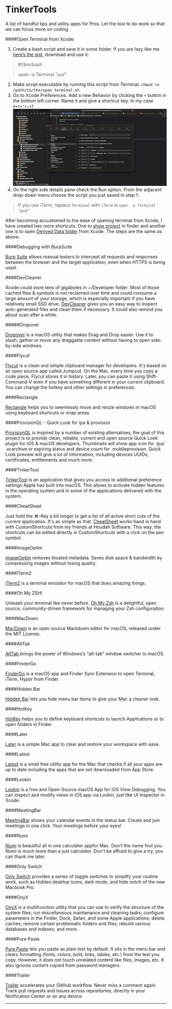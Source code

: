 # TinkerTools
A list of handful tips and utility apps for Pros. Let the tool to do work so that we can focus more on coding.

####Open Terminal from Xcode:
 1. Create a bash script and save it in some folder. If you are lazy like me [here’s the gist](https://gist.github.com/rokon-mlbd/1711e874b12f3707a18115367330f059), download and use it:
>  #!/bin/bash
>  
> open -a Terminal "`pwd`"

 2. Make script executable by running this script from Terminal: `chmod +x /path/to/the/open_terminal.sh`
 3. Go to Xcode Preferences. Add a new Behavior by clicking the `+` button in the bottom left corner. Name it and give a shortcut key. In my case `⌘+⌥+⌃+⇧+T`
 ![](ReadMeAssets/Xcode.png)
 4. On the right side details pane check the Run option. From the adjacent drop-down menu choose the script you just saved in step 1.

 > If you use iTerm, replace `Terminal` with `iTerm` in `open -a Terminal "pwd"`

After becoming accustomed to the ease of opening terminal from Xcode, I have created two more shortcuts. One to [show project](https://gist.github.com/rokon-mlbd/d552c466999953f96b8e96215ee11ab7) in finder and another one is to open [Derived Data folder](https://gist.github.com/rokon-mlbd/a1382b9015cf7f5401ae93bdd1ac3a0b) from Xcode. The steps are the same as above.


####Debugging with BurpSuite

[Burp Suite](https://portswigger.net/burp/communitydownload) allows manual testers to intercept all requests and responses between the browser and the target application, even when HTTPS is being used.

####DevCleaner

Xcode could store tens of gigabytes in ~/Developer folder. Most of those cached files & symbols is not reclaimed over time and could consume a large amount of your storage, which is especially important if you have relatively small SSD drive.
[DevCleaner](https://github.com/vashpan/xcode-dev-cleaner) gives you an easy way to inspect auto-generated files and clean them if necessary. It could also remind you about scan after a while.

#####Dropover

[Dropover](https://dropoverapp.com) is a macOS utility that makes Drag and Drop easier. Use it to stash, gather or move any draggable content without having to open side-by-side windows.

####Flycut

[Flycut](https://github.com/TermiT/Flycut) is a clean and simple clipboard manager for developers. It's based on an open source app called Jumpcut. On the Mac, every time you copy a code piece, Flycut stores it in history. Later, you can paste it using Shift-Command-V even if you have something different in your current clipboard. You can change the hotkey and other settings in preferences.

####Rectangle

[Rectangle](https://rectangleapp.com) helps you to seemlessly move and resize windows in macOS using keyboard shortcuts or snap areas.

####ProvisionQL - Quick Look for ipa & provision

[ProvisionQL](https://github.com/ealeksandrov/ProvisionQL) is inspired by a number of existing alternatives, the goal of this project is to provide clean, reliable, current and open source Quick Look plugin for iOS & macOS developers. Thumbnails will show app icon for .ipa/ .xcarchive or expiring status and device count for .mobileprovision. Quick Look preview will give a lot of information, including devices UUIDs, certificates, entitlements and much more.

####TinkerTool

[TinkerTool](https://www.bresink.com/osx/TinkerTool.html) is an application that gives you access to additional preference settings Apple has built into macOS. This allows to activate hidden features in the operating system and in some of the applications delivered with the system.

####CheatSheet

Just hold the ⌘-Key a bit longer to get a list of all active short cuts of the current application. It's as simple as that. [CheatSheet](https://www.mediaatelier.com/CheatSheet/) works hand in hand with CustomShortcuts from my friends at Houdah Software. This way, the shortcuts can be edited directly in CustomShortcuts with a click on the pen symbol.

####ImageOptim

[ImageOptim](https://imageoptim.com/mac) removes bloated metadata. Saves disk space & bandwidth by compressing images without losing quality.

####iTerm2

[iTerm2](https://iterm2.com) is a terminal emulator for macOS that does amazing things.

####Oh My ZSH!

Unleash your terminal like never before. [Oh My Zsh](https://github.com/ohmyzsh/ohmyzsh) is a delightful, open source, community-driven framework for managing your Zsh configuration.


####MacDown

[MacDown](https://macdown.uranusjr.com)  is an open source Markdown editor for macOS, released under the MIT License.

####AltTab

[AltTab](https://alt-tab-macos.netlify.app) brings the power of Windows’s “alt-tab” window switcher to macOS.

####FinderGo

[FinderGo](https://github.com/onmyway133/FinderGo) is a macOS app and Finder Sync Extension to open Terminal, iTerm, Hyper from Finder

####Hidden Bar

[Hidden Bar](https://apps.apple.com/us/app/hidden-bar/id1452453066?mt=12) lets you hide menu bar items to give your Mac a cleaner look.

####HotKey

[HotKey](https://apps.apple.com/us/app/hotkey-app/id975890633?mt=12) helps you to define keyboard shortcuts to launch Applications or to open folders in Finder.

####Later

[Later](https://getlater.app) is a simple Mac app to clear and restore your workspace with ease.

####Latest

[Latest](https://github.com/mangerlahn/Latest) is a small free utility app for the Mac that checks if all your apps are up to date including the apps that are not downloaded from App Store.

####Lookin

[Lookin](https://lookin.work) is a free and Open-Source macOS App for iOS View Debugging. You can inspect and modify views in iOS app via Lookin, just like UI Inspector in Xcode.

####MeetingBar

[MeetingBar](https://apps.apple.com/us/app/meetingbar/id1532419400?mt=12) shows your calendar events in the status bar. Create and join meetings in one click. Your meetings before your eyes!

####Numi

[Numi](https://numi.app) is beautiful all in one calculator appfor Mac. Don't the name fool you. Numi is much more than a just calculator. Don't be affraid to give a try, you can thank me later.

####Only Switch

[Only Switch](https://github.com/jacklandrin/OnlySwitch) provides a series of toggle switches to simplify your routine work, such as Hidden desktop icons, dark mode, and hide notch of the new Macbook Pro.

####OnyX

[OnyX](https://www.macupdate.com/app/mac/11582/onyx) is a multifunction utility that you can use to verify the structure of the system files; run miscellaneous maintenance and cleaning tasks; configure parameters in the Finder, Dock, Safari, and some Apple applications; delete caches; remove certain problematic folders and files; rebuild various databases and indexes; and more.

####Pure Paste

[Pure Paste](https://apps.apple.com/us/app/pure-paste/id1611378436?mt=12) lets you paste as plain text by default. It sits in the menu bar and clears formatting (fonts, colors, bold, links, tables, etc.) from the text you copy. However, it does not touch unrelated content like files, images, etc. It also ignores content copied from password managers.

####Trailer

[Trailer](http://ptsochantaris.github.io/trailer/) accelerates your GitHub workflow. Never miss a comment again. Track pull requests and issues across repositories, directly in your Notification Center or on any device.
***